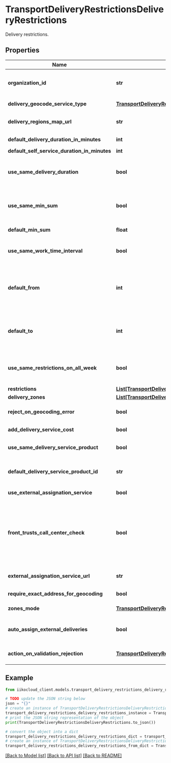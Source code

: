 # TransportDeliveryRestrictionsDeliveryRestrictions

Delivery restrictions.

## Properties

Name | Type | Description | Notes
------------ | ------------- | ------------- | -------------
**organization_id** | **str** | Organization ID.                Can be obtained by &#x60;/api/1/organizations&#x60; operation. | 
**delivery_geocode_service_type** | [**TransportDeliveryRestrictionsDeliveryGeocodeServiceType**](TransportDeliveryRestrictionsDeliveryGeocodeServiceType.md) | Geocoding service type. | 
**delivery_regions_map_url** | **str** | Link to the map of delivery service regions. | 
**default_delivery_duration_in_minutes** | **int** | General standard of delivery time. | 
**default_self_service_duration_in_minutes** | **int** | Default pickup time. | 
**use_same_delivery_duration** | **bool** | Indication that all delivery points in all delivery zones use common delivery time limits. | 
**use_same_min_sum** | **bool** | Indication that all delivery points for all delivery zones use the total minimum order amount. | 
**default_min_sum** | **float** | Total minimum order amount. | 
**use_same_work_time_interval** | **bool** | Indication that all delivery points in all zones use common time limits. | 
**default_from** | **int** | The beginning of the interval of the total work time for all points and delivery zones,   in minutes from the beginning of the day. | 
**default_to** | **int** | End of the total work time interval for all points and delivery zones,   in minutes from the beginning of the day. | 
**use_same_restrictions_on_all_week** | **bool** | Indication that all delivery points in all zones use the same schedule for all days of the week. | 
**restrictions** | [**List[TransportDeliveryRestrictionsDeliveryRestrictionItem]**](TransportDeliveryRestrictionsDeliveryRestrictionItem.md) | Restrictions. | 
**delivery_zones** | [**List[TransportDeliveryRestrictionsDeliveryZone]**](TransportDeliveryRestrictionsDeliveryZone.md) | Delivery zones. | 
**reject_on_geocoding_error** | **bool** | Reject delivery if we could not geocode the address. | 
**add_delivery_service_cost** | **bool** | Add shipping cost to order. | 
**use_same_delivery_service_product** | **bool** | Indication that the cost is the same for all points of delivery. | 
**default_delivery_service_product_id** | **str** | Link to \&quot;delivery service payment\&quot;. | 
**use_external_assignation_service** | **bool** | Use external delivery distribution service. | 
**front_trusts_call_center_check** | **bool** | Indication whether or not to trust on the fronts the call center mapping restrictions from the call center  if the composition of the order has not changed since the last check. If true, then trust. | 
**external_assignation_service_url** | **str** | Address of external delivery distribution service. | 
**require_exact_address_for_geocoding** | **bool** | Require an exact geocoding address. | 
**zones_mode** | [**TransportDeliveryRestrictionsDeliveryRestrictionsMode**](TransportDeliveryRestrictionsDeliveryRestrictionsMode.md) | Delivery restrictions mode. | 
**auto_assign_external_deliveries** | **bool** | Automatically assigned delivery method based on cartography. | 
**action_on_validation_rejection** | [**TransportDeliveryRestrictionsActionOnValidationRejection**](TransportDeliveryRestrictionsActionOnValidationRejection.md) | Action on problems with auto-assignment. | 

## Example

```python
from iikocloud_client.models.transport_delivery_restrictions_delivery_restrictions import TransportDeliveryRestrictionsDeliveryRestrictions

# TODO update the JSON string below
json = "{}"
# create an instance of TransportDeliveryRestrictionsDeliveryRestrictions from a JSON string
transport_delivery_restrictions_delivery_restrictions_instance = TransportDeliveryRestrictionsDeliveryRestrictions.from_json(json)
# print the JSON string representation of the object
print(TransportDeliveryRestrictionsDeliveryRestrictions.to_json())

# convert the object into a dict
transport_delivery_restrictions_delivery_restrictions_dict = transport_delivery_restrictions_delivery_restrictions_instance.to_dict()
# create an instance of TransportDeliveryRestrictionsDeliveryRestrictions from a dict
transport_delivery_restrictions_delivery_restrictions_from_dict = TransportDeliveryRestrictionsDeliveryRestrictions.from_dict(transport_delivery_restrictions_delivery_restrictions_dict)
```
[[Back to Model list]](../README.md#documentation-for-models) [[Back to API list]](../README.md#documentation-for-api-endpoints) [[Back to README]](../README.md)


